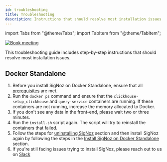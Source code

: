```yaml
---
id: troubleshooting
title: Troubleshooting
description: Instructions that should resolve most installation issues
---
```


import Tabs from "@theme/Tabs";
import TabItem from "@theme/TabItem";

<p align="center">

[![Book meeting](/img/docs/ZoomCTA1.png)](https://calendly.com/pranay-signoz/instrumentation-office-hrs)

</p>

This troubleshooting guide includes step-by-step instructions that should resolve most installation issues.

## Docker Standalone

1. Before you install SigNoz on Docker Standalone, ensure that all [prerequisites](/docs/install/docker/#prerequisites) are met.
2. Run the `docker ps` command and ensure that the `clickhouse-setup_clickhouse` and `query-service` containers are running. If these containers are not running, increase the memory allocated to Docker.
3. If you don't see any data in the front-end, please wait two or three minutes.
4. Run the `install.sh` script again. The script will try to reinstall the containers that failed.
5. Follow the steps for [uninstalling SigNoz](/docs/operate/docker-standalone/#uninstall-signoz) section and then install SigNoz again by following the steps in the [Install SigNoz on Docker Standalone](/docs/install/docker) section.
6. If you're still facing issues trying to install SigNoz, please reach out to us on [Slack](https://signoz.io/slack) 


<!-- #### Troubleshooting of common issues for Kafka + Druid Setup

1. `docker ps` will show all containers created by SigNoz. Check if `broker`, `otel-collector` and `historical` containers are running. They do not come up if there is a memory problem. You may want to increase alloted memory.
2. If you are still facing issues, try re-running `./install.sh`. This will retry installing containers which failed the first time.
3. Try reinstall SigNoz by first bringing down the existing containers by running
   `sudo docker-compose -f docker/druid-kafka-setup/docker-compose-tiny.yaml down -v` and then running `./install.sh`
4. If you are facing issues like `Request failed with status code 400` in frontend, then open `http://localhost:8888` or port 8888 on your IP .This is druid console. Check if **Datasource** named `flattened_spans` has come up. If there is no **Ingestion Supervsor** running, then run `./install.sh` again to bring them up.
5. If you couldn't spot issues, feel free to join our [slack community](https://join.slack.com/t/signoz-community/shared_invite/zt-lrjknbbp-J_mI13rlw8pGF4EWBnorJA) or shoot an email at ankit@signoz.io. We are generally always there.

<br></br> -->


<!-- #### Kafka+Druid setup

1. `sudo docker-compose -f docker/druid-kafka-setup/docker-compose.yaml down -v`
2. `./install.sh` -->
